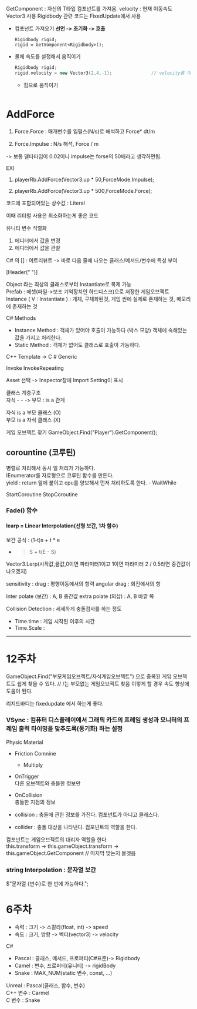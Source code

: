 
GetComponent<T> : 자신의 T타입 컴포넌트를 가져옴.
velocity : 현재 이동속도 Vector3 사용
Rigidbody 관련 코드는 FixedUpdate에서 사용
  
  
* 컴포넌트 가져오기
  **선언 -> 초기화 -> 호출**
  ```
  Rigidbody rigid;
  rigid = GetVomponent<Rigidbody>();
  ```
  
* 물체 속도를 설정해서 움직이기
  ```C++
  Rigidbody rigid;
  rigid.velocity = new Vector3(2,4,-1);               // velocity를 이용한다.
  ```
  
  * 힘으로 움직이기
  ```
  
  ```

  
 # AddForce   
  
1. Force.Force : 매개변수를 임펄스(N/s)로 해석하고 Force* dt/m

2. Force.Impulse : N/s 해석, Force / m 
  
-> 보통 델타타임이 0.02이니 impulse는 forse의 50배라고 생각하면됨.
 
  EX)
  
  1. playerRb.AddForce(Vector3.up * 50,ForceMode.Impulse);
  
  2. playerRb.AddForce(Vector3.up * 500,ForceMode.Force);
  
  코드에 포함되어있는 상수값 : Literal
  
  이때 리터럴 사용은 최소화하는게 좋은 코드
  
  
 유니티 변수 직렬화  
  1. 에디터에서 값을 변경
  2. 에디터에서 값을 관찰
  
  C# 의 [] : 어트리뷰트
  -> 바로 다음 줄에 나오는 클래스/메서드/변수에 특성 부여
  
  [Header(" ")]
  
  Object 라는 최상의 클래스로부터 Instantiate로 복제 가능  
  Prefab : 에셋(파일->보조 기억장치인 하드디스크)으로 저장한 게임오브젝트  
  Instance ( V : Instantiate ) : 개체, 구체화된것, 게임 씬에 실제로 존재하는 것, 메모리에 존재하는 것  

  C# Methods
  - Instance Method : 객체가 있어야 호출이 가능하다 (박스 모양)
  객체에 속해있는 값을 가지고 처리한다.
  - Static Method : 객체가 없어도 클래스로 호출이 가능하다.  
  
  C++ Template -> C # Generic  
  
  Invoke
  InvokeRepeating
  
  Asset 선택 -> Inspector창에 Import Setting이 표시
  
  클래스 계층구조  
  자식 - - -> 부모 : is a 관계
  
  자식 is a 부모 클래스 (O)  
  부모 is a 자식 클래스 (X)  
  
  게임 오브젝트 찾기
  GameObject.Find("Player").GetComponent<PlayerController>();
 
  ## corountine (코루틴)
  병렬로 처리해서 동시 일 처리가 가능하다.  
  IEnumerator를 자료형으로 코루틴 함수를 만든다.   
  yield : return 앞에 붙이고 cpu를 양보해서 먼저 처리하도록 한다.
    - WaitWhile  
  
  StartCoroutine
  StopCoroutine
  
  ### Fade() 함수
  
  #### learp = Linear Interpolation(선형 보간, 1차 함수)  
  보간 공식 : (1-t)s + t * e   
  - > S + t(E - S)
  
  Vector3.Lerp(시작값,끝값,0이면 파라미터1이고 1이면 파라미터 2 / 0.5라면 중간값이 나오겠지)
  
  sensitivity :
  drag :  평행이동에서의 항력
  angular drag : 회전에서의 항

  Inter polate (보간) : A, B 중간값
  extra polate (외삽) : A, B 바깥 쪽 
  
  Collision Detection : 세세하게 충돌검사를 하는 정도  
  
    
  - Time.time : 게임 시작된 이후의 시간  
  - Time.Scale :  

  <hr/>
  
  # 12주차
  
  GameObject.Find("부모게임오브젝트/자식게임오브젝트") 으로 중복된 게임 오브젝트도 쉽게 찾을 수 있다.  // /는 부모없는 게임오브젝트 찾음
  이렇게 할 경우 속도 향상에 도움이 된다.  
  
  리지드바디는 fixedupdate 에서 하는게 좋다.  
  
  ### VSync : 컴퓨터 디스플레이에서 그래픽 카드의 프레임 생성과 모니터의 프레임 출력 타이밍을 맞추도록(동기화) 하는 설정  
  
  Physic Material  
  - Friction Comnine
    - Multiply
  
  - OnTrigger  
  다른 오브젝트와 충돌한 정보만  
  - OnCollision  
  충돌한 지점의 정보  
  
 - collision : 충돌에 관한 정보를 가진다. 컴포넌트가 아니고 클래스다.
 - collider : 충돌 대상을 나타낸다. 컴포넌트의 역할을 한다.  
  
  컴포넌트는 게임오브젝트의 대리자 역할을 한다.  
  this.transform -> this.gameObject.transform -> this.gameObject.GetComponent<Rigidbody> // 마지막 맞는지 몰겟음  
  
  ### string Interpolation : 문자열 보간  
  $"문자열 {변수}로 한 번에 가능하다.";  
  
  # 6주차
  
  - 속력 : 크기 -> 스칼라(float, int) -> speed  
  - 속도 : 크기, 방향 -> 벡터(vector3) -> velocity  
  
  C#  
  - Pascal : 클래스, 메서드, 프로퍼티(C#표준)-> Rigidbody  
  - Camel : 변수, 프로퍼티(유니티) -> rigidBody  
  - Snake : MAX_NUM(static 변수, const, ...)  
  
  Unreal : Pascal(클래스, 함수, 변수)  
  C++ 변수 : Carmel  
  C 변수 : Snake  
  
  
